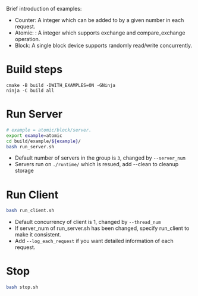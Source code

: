 Brief introduction of examples:

* Counter: A integer which can be added to by a given number in each request.
* Atomic: : A integer which supports exchange and compare_exchange operation.
* Block: A single block device supports randomly read/write concurrently.

# Build steps

```shell
cmake -B build -DWITH_EXAMPLES=ON -GNinja
ninja -C build all
```

# Run Server

```sh
# example = atomic/block/server.
export example=atomic
cd build/example/${example}/
bash run_server.sh
```

* Default number of servers in the group is `3`,  changed by `--server_num` 
* Servers run on `./runtime/` which is resued,  add --clean to cleanup storage

# Run Client

```sh
bash run_client.sh
```

* Default concurrency of client is 1, changed by `--thread_num` 
* If server_num of run_server.sh has been changed, specify run_client to make it consistent.
* Add `--log_each_request` if you want detailed information of each request.

# Stop 

```sh
bash stop.sh
```